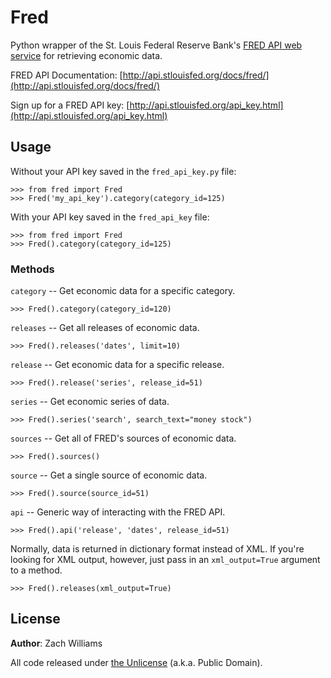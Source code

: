 Fred
====

Python wrapper of the St. Louis Federal Reserve Bank's [FRED API web
service](http://api.stlouisfed.org/docs/fred/) for retrieving economic data.

FRED API Documentation:
[http://api.stlouisfed.org/docs/fred/](http://api.stlouisfed.org/docs/fred/)

Sign up for a FRED API key:
[http://api.stlouisfed.org/api_key.html](http://api.stlouisfed.org/api_key.html)


Usage
-----

Without your API key saved in the `fred_api_key.py` file:

    >>> from fred import Fred
    >>> Fred('my_api_key').category(category_id=125)

With your API key saved in the `fred_api_key` file:

    >>> from fred import Fred
    >>> Fred().category(category_id=125)


### Methods

`category` -- Get economic data for a specific category.

    >>> Fred().category(category_id=120)


`releases` -- Get all releases of economic data.

    >>> Fred().releases('dates', limit=10)


`release` -- Get economic data for a specific release.

    >>> Fred().release('series', release_id=51)


`series` -- Get economic series of data.

    >>> Fred().series('search', search_text="money stock")


`sources` -- Get all of FRED's sources of economic data.

    >>> Fred().sources()


`source` -- Get a single source of economic data.

    >>> Fred().source(source_id=51)


`api` -- Generic way of interacting with the FRED API.

    >>> Fred().api('release', 'dates', release_id=51)


Normally, data is returned in dictionary format instead of XML. If you're
looking for XML output, however, just pass in an `xml_output=True` argument to a
method.

    >>> Fred().releases(xml_output=True)


License
-------

**Author**: Zach Williams

All code released under [the Unlicense](http://unlicense.org/) (a.k.a. Public
Domain).
